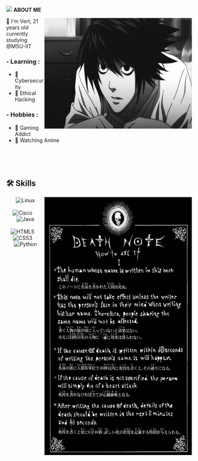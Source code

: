 
<img src = "https://github.com/7oSkaaa/7oSkaaa/blob/main/Images/about_me.gif?raw=true" width = 35>&nbsp;**ABOUT ME**

<img height="300" width="400" alt="GIF" align="right" src="1.gif">
🔳 I'm Vert, 21 years old currently studying @MSU-IIT


### - Learning :
- 🔗 Cybersecurity
- 🔗 Ethical Hacking

### - Hobbies : 
- 🔗 Gaming Addict
- 🔗 Watching Anime


</br>
</br>
</br>


## 🛠️ Skills
<img height="700" width="400" alt="GIF" align="right" src="deathnote.png">


<p align="center">
  <!-- Row 1 -->
  <img alt="Linux" src="https://img.shields.io/badge/-Linux-black?logo=linux&style=for-the-badge" /><br><br>

  <!-- Row 2 -->
  <img alt="Cisco" src="https://img.shields.io/badge/-Cisco-00539F?logo=cisco&style=for-the-badge" />
  &nbsp;&nbsp;&nbsp;
  <img alt="Java" src="https://img.shields.io/badge/-Java-007396?logo=java&style=for-the-badge" /><br><br>

  <!-- Row 3 -->
  <img alt="HTML5" src="https://img.shields.io/badge/-HTML5-E34F26?logo=html5&style=for-the-badge" />
  &nbsp;&nbsp;&nbsp;
  <img alt="CSS3" src="https://img.shields.io/badge/-CSS3-1572B6?logo=css3&style=for-the-badge" />
  &nbsp;&nbsp;&nbsp;
  <img alt="Python" src="https://img.shields.io/badge/-Python-3776AB?logo=python&style=for-the-badge" />
</p>




